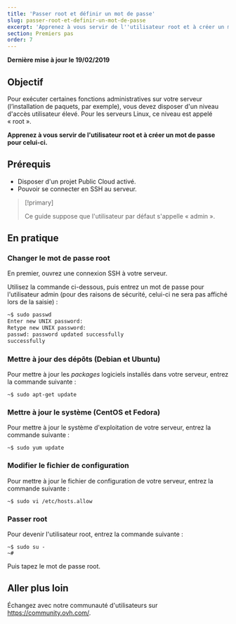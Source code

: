 ```yaml
---
title: 'Passer root et définir un mot de passe'
slug: passer-root-et-definir-un-mot-de-passe
excerpt: 'Apprenez à vous servir de l''utilisateur root et à créer un mot de passe pour celui-ci'
section: Premiers pas
order: 7
---
```


**Dernière mise à jour le 19/02/2019**

## Objectif

Pour exécuter certaines fonctions administratives sur votre serveur (l’installation de paquets, par exemple), vous devez disposer d'un niveau d'accès utilisateur élevé. Pour les serveurs Linux, ce niveau est appelé « root ».

**Apprenez à vous servir de l'utilisateur root et à créer un mot de passe pour celui-ci.**

## Prérequis

* Disposer d'un projet Public Cloud activé.
* Pouvoir se connecter en SSH au serveur.

> [!primary]
>
> Ce guide suppose que l'utilisateur par défaut s'appelle « admin ».
>

## En pratique

### Changer le mot de passe root

En premier, ouvrez une connexion SSH à votre serveur.

Utilisez la commande ci-dessous, puis entrez un mot de passe pour l'utilisateur admin (pour des raisons de sécurité, celui-ci ne sera pas affiché lors de la saisie) :

```sh
~$ sudo passwd
Enter new UNIX password:
Retype new UNIX password:
passwd: password updated successfully 
successfully
```

### Mettre à jour des dépôts (Debian et Ubuntu)

Pour mettre à jour les _packages_ logiciels installés dans votre serveur, entrez la commande suivante :

```
~$ sudo apt-get update
```

### Mettre à jour le système (CentOS et Fedora)

Pour mettre à jour le système d'exploitation de votre serveur, entrez la commande suivante :

```
~$ sudo yum update
```

### Modifier le fichier de configuration

Pour mettre à jour le fichier de configuration de votre serveur, entrez la commande suivante :

```
~$ sudo vi /etc/hosts.allow
```

### Passer root

Pour devenir l'utilisateur root, entrez la commande suivante :

```
~$ sudo su -
~#
```

Puis tapez le mot de passe root.

## Aller plus loin

Échangez avec notre communauté d'utilisateurs sur <https://community.ovh.com/>.
